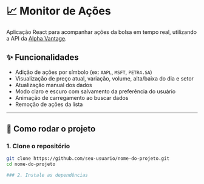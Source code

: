 # 📈 Monitor de Ações

Aplicação React para acompanhar ações da bolsa em tempo real, utilizando a API da [Alpha Vantage](https://www.alphavantage.co/).

## ✨ Funcionalidades

- Adição de ações por símbolo (ex: `AAPL`, `MSFT`, `PETR4.SA`)
- Visualização de preço atual, variação, volume, alta/baixa do dia e setor
- Atualização manual dos dados
- Modo claro e escuro com salvamento da preferência do usuário
- Animação de carregamento ao buscar dados
- Remoção de ações da lista

---

## 🚀 Como rodar o projeto

### 1. Clone o repositório

```bash
git clone https://github.com/seu-usuario/nome-do-projeto.git
cd nome-do-projeto

### 2. Instale as dependências

